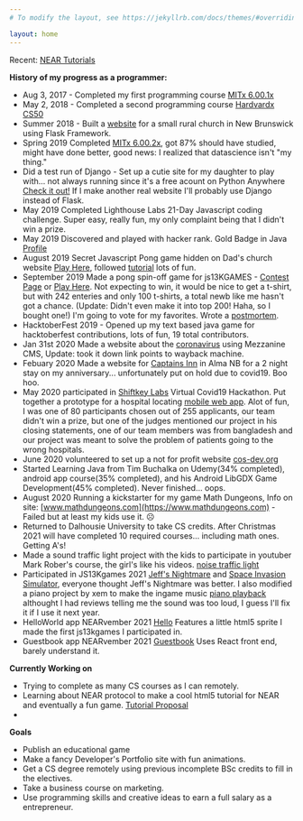 ```yaml
---
# To modify the layout, see https://jekyllrb.com/docs/themes/#overriding-theme-defaults

layout: home
---
```


Recent: [NEAR Tutorials](https://vertfromage.github.io./NEAR-tutorials/)

**History of my progress as a programmer:**

* Aug 3, 2017 - Completed my first programming course [MITx 6.00.1x](https://courses.edx.org/certificates/b5b76097fe4744a6a5b291b0415df7da "Introduction to Computer Science and Programming Using Python Certificate")
* May 2, 2018 - Completed a second programming course [Hardvardx CS50](https://courses.edx.org/certificates/85a4648c716b4ed1b3f2f43b765a8620 "CS50's Introduction to Computer Science Certificate")
* Summer 2018 - Built a [website](https://www.riversidealbertchurch.com "My final project for CS50") for a small rural church in New Brunswick using Flask Framework.
* Spring 2019 Completed [MITx 6.00.2x]( https://courses.edx.org/certificates/675b83f497ad40f7a4896e4055c51d35), got 87% should have studied, might have done better, good news: I realized that datascience isn't "my thing."
* Did a test run of Django - Set up a cutie site for my daughter to play with... not always running since it's a free acount on Python Anywhere [Check it out!](http://lilyqueenb.pythonanywhere.com/) If I make another real website I'll probably use Django instead of Flask. 
* May 2019 Completed Lighthouse Labs 21-Day Javascript coding challenge. Super easy, really fun, my only complaint being that I didn't win a prize. 
* May 2019 Discovered and played with hacker rank. Gold Badge in Java [Profile](https://www.hackerrank.com/vertfromage?)
* August 2019 Secret Javascript Pong game hidden on Dad's church website [Play Here](https://www.riversidealbertchurch.com/pong), followed [tutorial]( https://medium.com/@hershybateea/how-to-make-pong-with-javascript-1a6bd6226ea1) lots of fun.
* September 2019 Made a pong spin-off game for js13KGAMES - [Contest Page](https://js13kgames.com/entries/backside-ball) or [Play Here](https://vertfromage.github.io./games/backSideBall/index.html).  Not expecting to win, it would be nice to get a t-shirt, but with 242 enteries and only 100 t-shirts, a total newb like me hasn't got a chance. (Update: Didn't even make it into top 200! Haha, so I bought one!) I'm going to vote for my favorites. Wrote a [postmortem](https://vertfromage.github.io./update/2019/09/19/entering-JS13KGames-2019-beginner.html).
* HacktoberFest 2019 - Opened up my text based java game for hacktoberfest contributions, lots of fun, 19 total contributors. 
* Jan 31st 2020 Made a website about the [coronavirus](http://web.archive.org/web/20200527155341/https://www.thecoronavirus.ca/) using Mezzanine CMS, Update: took it down link points to wayback machine.
* Febuary 2020 Made a website for [Captains Inn](https://www.captainsinnalma.ca/) in Alma NB for a 2 night stay on my anniversary... unfortunately put on hold due to covid19. Boo hoo.
* May 2020 participated in [Shiftkey Labs](https://shiftkeylabs.ca/) Virtual Covid19 Hackathon. Put together a prototype for a hospital locating [mobile web app](https://pranav16.pythonanywhere.com/). Alot of fun, I was one of 80 participants chosen out of 255 applicants, our team didn't win a prize, but one of the judges mentioned our project in his closing statements, one of our team members was from bangladesh and our project was meant to solve the problem of patients going to the wrong hospitals.
* June 2020 volunteered to set up a not for profit website [cos-dev.org](https://www.cos-dev.org/)
* Started Learning Java from Tim Buchalka on Udemy(34% completed), android app course(35% completed), and his Android LibGDX Game Development(45% completed). Never finished... oops.
* August 2020 Running a kickstarter for my game Math Dungeons, Info on site: [www.mathdungeons.com](https://www.mathdungeons.com) -Failed but at least my kids use it. ☹
* Returned to Dalhousie University to take CS credits. After Christmas 2021 will have completed 10 required courses... including math ones. Getting A's!
* Made a sound traffic light project with the kids to participate in youtuber Mark Rober's course, the girl's like his videos. [noise traffic light](https://github.com/Vertfromage/noise-traffic-lights)
* Participated in JS13Kgames 2021 [Jeff's Nightmare](https://js13kgames.com/entries/jeffs-nightmare) and [Space Invasion Simulator](https://js13kgames.com/entries/space-invasion-simulator), everyone thought Jeff's Nightmare was better. I also modified a piano project by xem to make the ingame music [piano playback](https://vertfromage.github.io/miniPiano/pianoPlayback.html) althought I had reviews telling me the sound was too loud, I guess I'll fix it if I use it next year.
* HelloWorld app NEARvember 2021 [Hello](https://vertfromage.github.io./games/NEAR/index.html) Features a little html5 sprite I made the first js13kgames I participated in. 
* Guestbook app NEARvember 2021 [Guestbook](https://vertfromage.github.io./guest-book/) Uses React front end, barely understand it. 

**Currently Working on**
* Trying to complete as many CS courses as I can remotely.
* Learning about NEAR protocol to make a cool html5 tutorial for NEAR and eventually a fun game. [Tutorial Proposal](https://gov.near.org/t/proposal-beginners-near-tutorial-series-for-html5-games/7567)
* 

**Goals**
- Publish an educational game 
- Make a fancy Developer's Portfolio site with fun animations.
- Get a CS degree remotely using previous incomplete BSc credits to fill in the electives.
- Take a business course on marketing. 
- Use programming skills and creative ideas to earn a full salary as a entrepreneur.
